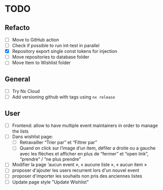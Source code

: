 # TODO

## Refacto

- [ ] Move to GitHub action
- [ ] Check if possible to run int-test in parallel
- [x] Repository export single const tokens for injection
- [ ] Move repositories to database folder
- [ ] Move Item to Wishlist folder

## General

- [ ] Try Nx Cloud
- [ ] Add versioning github with tags using `nx release`

## User

- [ ] Frontend: allow to have multiple event maintainers in order to manage the lists
- [ ] Dans wishlist page:
    - [ ] Retravailler “Trier par” et “Filtrer par” 
    - [ ] Quand on click sur l’image d’un item, défiler a droite ou a gauche avec les flèches et afficher en plus de “fermer” et “open link”, “prendre” / “ne plus prendre”
- [ ] Modifier la page ‘aucun event », « aucune liste », « aucun item » 
- [ ] proposer d'ajouter les users recurrent lors d'un nouvel event
- [ ] proposer d'importer les souhaits non pris des anciennes listes
- [ ] Update page style "Update Wishlist"
